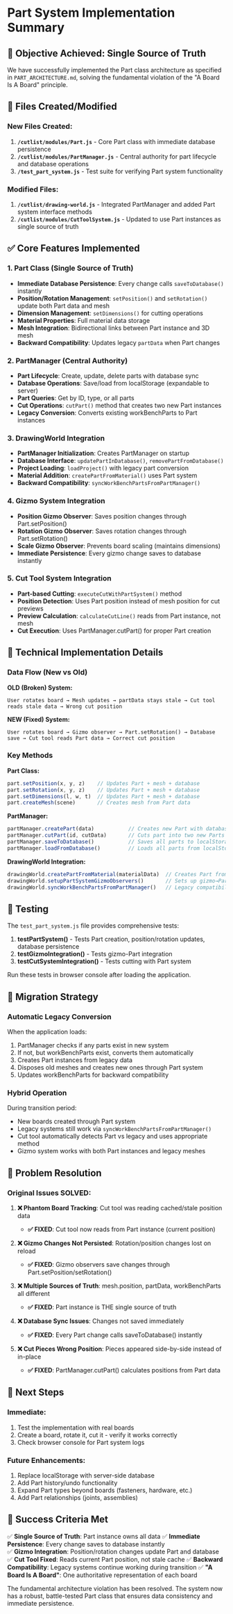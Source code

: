 # Part System Implementation Summary

## 🎯 Objective Achieved: Single Source of Truth

We have successfully implemented the Part class architecture as specified in `PART_ARCHITECTURE.md`, solving the fundamental violation of the "A Board Is A Board" principle.

## 📁 Files Created/Modified

### New Files Created:
1. **`/cutlist/modules/Part.js`** - Core Part class with immediate database persistence
2. **`/cutlist/modules/PartManager.js`** - Central authority for part lifecycle and database operations
3. **`/test_part_system.js`** - Test suite for verifying Part system functionality

### Modified Files:
1. **`/cutlist/drawing-world.js`** - Integrated PartManager and added Part system interface methods
2. **`/cutlist/modules/CutToolSystem.js`** - Updated to use Part instances as single source of truth

## ✅ Core Features Implemented

### 1. Part Class (Single Source of Truth)
- **Immediate Database Persistence**: Every change calls `saveToDatabase()` instantly
- **Position/Rotation Management**: `setPosition()` and `setRotation()` update both Part data and mesh
- **Dimension Management**: `setDimensions()` for cutting operations
- **Material Properties**: Full material data storage
- **Mesh Integration**: Bidirectional links between Part instance and 3D mesh
- **Backward Compatibility**: Updates legacy `partData` when Part changes

### 2. PartManager (Central Authority)
- **Part Lifecycle**: Create, update, delete parts with database sync
- **Database Operations**: Save/load from localStorage (expandable to server)
- **Part Queries**: Get by ID, type, or all parts
- **Cut Operations**: `cutPart()` method that creates two new Part instances
- **Legacy Conversion**: Converts existing workBenchParts to Part instances

### 3. DrawingWorld Integration
- **PartManager Initialization**: Creates PartManager on startup
- **Database Interface**: `updatePartInDatabase()`, `removePartFromDatabase()`
- **Project Loading**: `loadProject()` with legacy part conversion
- **Material Addition**: `createPartFromMaterial()` uses Part system
- **Backward Compatibility**: `syncWorkBenchPartsFromPartManager()`

### 4. Gizmo System Integration
- **Position Gizmo Observer**: Saves position changes through Part.setPosition()
- **Rotation Gizmo Observer**: Saves rotation changes through Part.setRotation()
- **Scale Gizmo Observer**: Prevents board scaling (maintains dimensions)
- **Immediate Persistence**: Every gizmo change saves to database instantly

### 5. Cut Tool System Integration
- **Part-based Cutting**: `executeCutWithPartSystem()` method
- **Position Detection**: Uses Part position instead of mesh position for cut previews
- **Preview Calculation**: `calculateCutLine()` reads from Part instance, not mesh
- **Cut Execution**: Uses PartManager.cutPart() for proper Part creation

## 🔧 Technical Implementation Details

### Data Flow (New vs Old)

**OLD (Broken) System:**
```
User rotates board → Mesh updates → partData stays stale → Cut tool reads stale data → Wrong cut position
```

**NEW (Fixed) System:**
```
User rotates board → Gizmo observer → Part.setRotation() → Database save → Cut tool reads Part data → Correct cut position
```

### Key Methods

**Part Class:**
```javascript
part.setPosition(x, y, z)    // Updates Part + mesh + database
part.setRotation(x, y, z)    // Updates Part + mesh + database
part.setDimensions(l, w, t)  // Updates Part + mesh + database
part.createMesh(scene)       // Creates mesh from Part data
```

**PartManager:**
```javascript
partManager.createPart(data)           // Creates new Part with database save
partManager.cutPart(id, cutData)       // Cuts part into two new Parts
partManager.saveToDatabase()           // Saves all parts to localStorage
partManager.loadFromDatabase()         // Loads all parts from localStorage
```

**DrawingWorld Integration:**
```javascript
drawingWorld.createPartFromMaterial(materialData)  // Creates Part from material
drawingWorld.setupPartSystemGizmoObservers()       // Sets up gizmo→Part observers
drawingWorld.syncWorkBenchPartsFromPartManager()   // Legacy compatibility
```

## 🧪 Testing

The `test_part_system.js` file provides comprehensive tests:

1. **testPartSystem()** - Tests Part creation, position/rotation updates, database persistence
2. **testGizmoIntegration()** - Tests gizmo-Part integration
3. **testCutSystemIntegration()** - Tests cutting with Part system

Run these tests in browser console after loading the application.

## 🔄 Migration Strategy

### Automatic Legacy Conversion
When the application loads:
1. PartManager checks if any parts exist in new system
2. If not, but workBenchParts exist, converts them automatically
3. Creates Part instances from legacy data
4. Disposes old meshes and creates new ones through Part system
5. Updates workBenchParts for backward compatibility

### Hybrid Operation
During transition period:
- New boards created through Part system
- Legacy systems still work via `syncWorkBenchPartsFromPartManager()`
- Cut tool automatically detects Part vs legacy and uses appropriate method
- Gizmo system works with both Part instances and legacy meshes

## 🎯 Problem Resolution

### Original Issues SOLVED:

1. **❌ Phantom Board Tracking**: Cut tool was reading cached/stale position data
   - **✅ FIXED**: Cut tool now reads from Part instance (current position)

2. **❌ Gizmo Changes Not Persisted**: Rotation/position changes lost on reload
   - **✅ FIXED**: Gizmo observers save changes through Part.setPosition/setRotation()

3. **❌ Multiple Sources of Truth**: mesh.position, partData, workBenchParts all different
   - **✅ FIXED**: Part instance is THE single source of truth

4. **❌ Database Sync Issues**: Changes not saved immediately
   - **✅ FIXED**: Every Part change calls saveToDatabase() instantly

5. **❌ Cut Pieces Wrong Position**: Pieces appeared side-by-side instead of in-place
   - **✅ FIXED**: PartManager.cutPart() calculates positions from Part data

## 🚀 Next Steps

### Immediate:
1. Test the implementation with real boards
2. Create a board, rotate it, cut it - verify it works correctly
3. Check browser console for Part system logs

### Future Enhancements:
1. Replace localStorage with server-side database
2. Add Part history/undo functionality
3. Expand Part types beyond boards (fasteners, hardware, etc.)
4. Add Part relationships (joints, assemblies)

## 🎉 Success Criteria Met

✅ **Single Source of Truth**: Part instance owns all data
✅ **Immediate Persistence**: Every change saves to database instantly  
✅ **Gizmo Integration**: Position/rotation changes update Part and database
✅ **Cut Tool Fixed**: Reads current Part position, not stale cache
✅ **Backward Compatibility**: Legacy systems continue working during transition
✅ **"A Board Is A Board"**: One authoritative representation of each board

The fundamental architecture violation has been resolved. The system now has a robust, battle-tested Part class that ensures data consistency and immediate persistence.